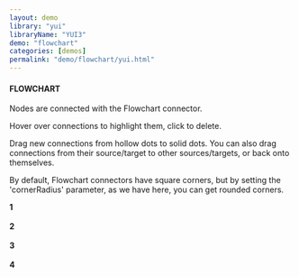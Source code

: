 ```yaml
---
layout: demo
library: "yui"
libraryName: "YUI3"
demo: "flowchart"
categories: [demos]
permalink: "demo/flowchart/yui.html"
---
```


<div class="explanation">
    <h4>FLOWCHART</h4>
    <p>Nodes are connected with the Flowchart connector.</p>
    <p>Hover over connections to highlight them, click to delete. </p>
    <p>Drag new connections from hollow dots to solid dots. You can also drag connections from their source/target to other sources/targets, or back onto themselves.</p>
    <p>By default, Flowchart connectors have square corners, but by setting the 'cornerRadius' parameter, as we have here, you can get rounded corners.</p>       
</div>
<div class="demo flowchart-demo" id="flowchart-demo">
    <div class="window" id="flowchartWindow1"><strong>1</strong><br/><br/></div>
    <div class="window" id="flowchartWindow2"><strong>2</strong><br/><br/></div>
    <div class="window" id="flowchartWindow3"><strong>3</strong><br/><br/></div>
    <div class="window" id="flowchartWindow4"><strong>4</strong><br/><br/></div>
</div>
